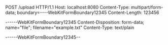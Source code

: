 POST /upload HTTP/1.1
Host: localhost:8080
Content-Type: multipart/form-data; boundary=----WebKitFormBoundary12345
Content-Length: 123456

------WebKitFormBoundary12345
Content-Disposition: form-data; name="file"; filename="example.txt"
Content-Type: text/plain

<FILE CONTENT HERE>
------WebKitFormBoundary12345--
